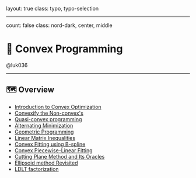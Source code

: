 layout: true
class: typo, typo-selection

---

count: false
class: nord-dark, center, middle

# 🌰 Convex Programming

@luk036

---

## 🗺️ Overview

- [Introduction to Convex Optimization](cvxprog.html)
- [Convexify the Non-convex's](convexify.html)
- [Quasi-convex programming](quasicvx.html)
- [Alternating Minimization](alternating.html)
- [Geometric Programming](geomprog.html)
- [Linear Matrix Inequalities](lmi.html)
- [Convex Fitting using B-spline](cvxfit.html)
- [Convex Piecewise-Linear Fitting](cvx_pwl_fit.html)
- [Cutting Plane Method and Its Oracles](cutting_plane.html)
- [Ellipsoid method Revisited](ellipsoid.html)
- [LDLT factorization](LDLT.html)

